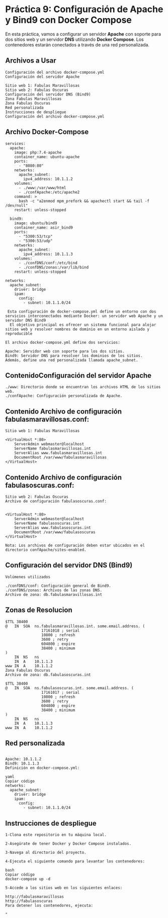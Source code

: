 # Práctica 9: Configuración de Apache y Bind9 con Docker Compose

En esta práctica, vamos a configurar un servidor **Apache** con soporte para dos sitios web y un servidor **DNS** utilizando **Docker Compose**. Los contenedores estarán conectados a través de una red personalizada.



## Archivos a Usar

```
Configuración del archivo docker-compose.yml
Configuración del servidor Apache

Sitio web 1: Fabulas Maravillosas
Sitio web 2: Fabulas Oscuras
Configuración del servidor DNS (Bind9)
Zona Fabulas Maravillosas
Zona Fabulas Oscuras
Red personalizada
Instrucciones de despliegue
Configuración del archivo docker-compose.yml
```


## Archivo Docker-Compose
```
services:
  apache:
    image: php:7.4-apache
    container_name: ubuntu-apache
    ports:
      - "8080:80"
    networks:
      apache_subnet:
        ipv4_address: 10.1.1.2
    volumes:
      - ./www:/var/www/html
      - ./confApache:/etc/apache2
    command: > 
      bash -c "a2enmod mpm_prefork && apachectl start && tail -f /dev/null"
    restart: unless-stopped

  bind9:
    image: ubuntu/bind9
    container_name: asir_bind9
    ports:
      - "5300:53/tcp"
      - "5300:53/udp"
    networks:
      apache_subnet:
        ipv4_address: 10.1.1.3
    volumes:
      - ./confDNS/conf:/etc/bind
      - ./confDNS/zonas:/var/lib/bind
    restart: unless-stopped

networks:
  apache_subnet:
    driver: bridge
    ipam:
      config:
        - subnet: 10.1.1.0/24
```
```
 Esta configuración de docker-compose.yml define un entorno con dos servicios interconectados mediante Docker: un servidor web Apache y un servidor DNS Bind9
  El objetivo principal es ofrecer un sistema funcional para alojar sitios web y resolver nombres de dominio en un entorno aislado y reproducible

El archivo docker-compose.yml define dos servicios:

Apache: Servidor web con soporte para los dos sitios.
Bind9: Servidor DNS para resolver los dominios de los sitios.
Además, define una red personalizada llamada apache_subnet.

```
## ContenidoConfiguración del servidor Apache
  ``` ContenidoVolúmenes utilizados
./www: Directorio donde se encuentran los archivos HTML de los sitios web.
./confApache: Configuración personalizada de Apache.
```


## Contenido Archivo de configuración fabulasmaravillosas.conf:
```
Sitio web 1: Fabulas Maravillosas

<VirtualHost *:80>
    ServerAdmin webmaster@localhost
    ServerName fabulasmaravillosas.int
    ServerAlias www.fabulasmaravillosas.int
    DocumentRoot /var/www/fabulasmaravillosas
</VirtualHost>
```

## Contenido Archivo de configuración fabulasoscuras.conf:
```
Sitio web 2: Fabulas Oscuras
Archivo de configuración fabulasoscuras.conf:


<VirtualHost *:80>
    ServerAdmin webmaster@localhost
    ServerName fabulasoscuras.int
    ServerAlias www.fabulasoscuras.int
    DocumentRoot /var/www/fabulasoscuras
</VirtualHost>

Nota: Los archivos de configuración deben estar ubicados en el directorio confApache/sites-enabled.
```

## Configuración del servidor DNS (Bind9)
```
Volúmenes utilizados

./confDNS/conf: Configuración general de Bind9.
./confDNS/zonas: Archivos de las zonas DNS.
Archivo de zona: db.fabulasmaravillosas.int
```

## Zonas de Resolucion 
```
$TTL 38400
@   IN  SOA  ns.fabulasmaravillosas.int. some.email.address. (
                17161018 ; serial
                10800 ; refresh
                3600 ; retry
                604800 ; expire
                38400 ; minimum
)
    IN  NS   ns
    IN  A    10.1.1.3
www IN  A    10.1.1.2
Zona Fabulas Oscuras
Archivo de zona: db.fabulasoscuras.int
```

```
$TTL 38400
@   IN  SOA  ns.fabulasoscuras.int. some.email.address. (
                17161017 ; serial
                10800 ; refresh
                3600 ; retry
                604800 ; expire
                38400 ; minimum
)
    IN  NS   ns
    IN  A    10.1.1.3
www IN  A    10.1.1.2
```

## Red personalizada
```La red apache_subnet conecta los servicios de forma aislada con direcciones IP asignadas manualmente:

Apache: 10.1.1.2
Bind9: 10.1.1.3
Definición en docker-compose.yml:

yaml
Copiar código
networks:
  apache_subnet:
    driver: bridge
    ipam:
      config:
        - subnet: 10.1.1.0/24
```

## Instrucciones de despliegue
```
1-Clona este repositorio en tu máquina local.

2-Asegúrate de tener Docker y Docker Compose instalados.

3-Navega al directorio del proyecto.

4-Ejecuta el siguiente comando para levantar los contenedores:

bash
Copiar código
docker-compose up -d

5-Accede a los sitios web en los siguientes enlaces:

http://fabulasmaravillosas
http://fabulasoscuras
Para detener los contenedores, ejecuta:

"
